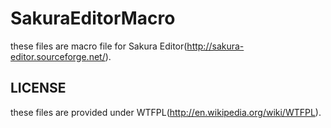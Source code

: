 # SakuraEditorMacro

these files are macro file for Sakura Editor(http://sakura-editor.sourceforge.net/).

## LICENSE

these files are provided under WTFPL(http://en.wikipedia.org/wiki/WTFPL).

